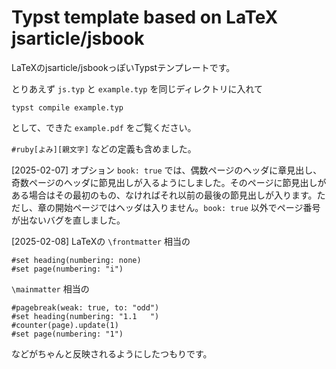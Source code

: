 # Typst template based on LaTeX jsarticle/jsbook

LaTeXのjsarticle/jsbookっぽいTypstテンプレートです。

とりあえず `js.typ` と `example.typ` を同じディレクトリに入れて

```
typst compile example.typ
```

として、できた `example.pdf` をご覧ください。

`#ruby[よみ][親文字]` などの定義も含めました。

[2025-02-07] オプション `book: true` では、偶数ページのヘッダに章見出し、奇数ページのヘッダに節見出しが入るようにしました。そのページに節見出しがある場合はその最初のもの、なければそれ以前の最後の節見出しが入ります。ただし、章の開始ページではヘッダは入りません。`book: true` 以外でページ番号が出ないバグを直しました。

[2025-02-08] LaTeXの `\frontmatter` 相当の

```
#set heading(numbering: none)
#set page(numbering: "i")
```

`\mainmatter` 相当の

```
#pagebreak(weak: true, to: "odd")
#set heading(numbering: "1.1   ")
#counter(page).update(1)
#set page(numbering: "1")
```

などがちゃんと反映されるようにしたつもりです。
